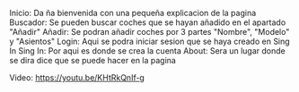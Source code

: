 Inicio: Da ña bienvenida con una pequeña explicacion de la pagina
Buscador: Se pueden buscar coches que se hayan añadido en el apartado "Añadir"
Añadir: Se podran añadir coches por 3 partes "Nombre", "Modelo" y "Asientos"
Login: Aqui se podra iniciar sesion que se haya creado en Sing In
Sing In: Por aqui es donde se crea la cuenta
About: Sera un lugar donde se dira dice que se puede hacer en la pagina

Video: https://youtu.be/KHtRkQnIf-g